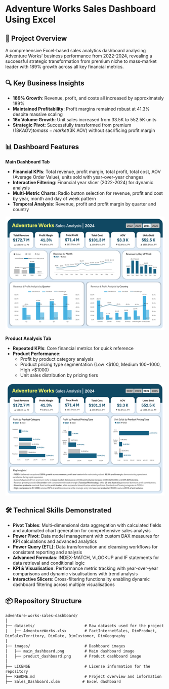 # Adventure Works Sales Dashboard Using Excel

## 📌 Project Overview
A comprehensive Excel-based sales analytics dashboard analysing Adventure Works' business performance from 2022-2024, revealing a successful strategic transformation from premium niche to mass-market leader with 189% growth across all key financial metrics.

## 🔍 Key Business Insights
- **189% Growth**: Revenue, profit, and costs all increased by approximately 189% 
- **Maintained Profitability**: Profit margins remained robust at 41.3% despite massive scaling
- **16x Volume Growth**: Unit sales increased from 33.5K to 552.5K units
- **Strategic Pivot**: Successfully transformed from premium ($18K AOV) to mass-market ($3K AOV) without sacrificing profit margin

## 📊 Dashboard Features
**Main Dashboard Tab**
- **Financial KPIs**: Total revenue, profit margin, total profit, total cost, AOV (Average Order Value), units sold with year-over-year changes
- **Interactive Filtering**: Financial year slicer (2022-2024) for dynamic analysis
- **Multi-Metric Charts**: Radio button selection for revenue, profit and cost by year, month and day of week pattern
- **Temporal Analysis**: Revenue, profit and profit margin by quarter and country

![Main Dashboard](images/main_dashboard.png)

**Product Analysis Tab**
- **Repeated KPIs**: Core financial metrics for quick reference
- **Product Performance**:
  - Profit by product category analysis
  - Product pricing type segmentation (Low <$100, Medium $100-$1000, High >$1000)
  - Unit sales distribution by pricing tiers

![Product Dashboard](images/product_dashboard.png)

## 🛠️ Technical Skills Demonstrated
- **Pivot Tables**: Multi-dimensional data aggregation with calculated fields and automated chart generation for comprehensive sales analysis
- **Power Pivot**: Data model management with custom DAX measures for KPI calculations and advanced analytics
- **Power Query (ETL)**: Data transformation and cleansing workflows for consistent reporting and analysis
- **Advanced Formulas**: INDEX-MATCH, VLOOKUP and IF statements for data retrieval and conditional logic
- **KPI & Visualisation**: Performance metric tracking with year-over-year comparisons and dynamic visualisations with trend analysis
- **Interactive Slicers**: Cross-filtering functionality enabling dynamic dashboard filtering across multiple visualisations

## 📦 Repository Structure
```
adventure-works-sales-dashboard/
│
├── datasets/                      # Raw datasets used for the project 
│   ├── AdventureWorks.xlsx        # FactInternetSales, DimProduct, DimSalesTerritory, DimDate, DimCustomer, DimGeography
|
├── images/                        # Dashboard images
│   ├── main_dashboard.png         # Main dashboard image
│   ├── product_dashboard.png      # Product dashboard image
│
├── LICENSE                        # License information for the repository
├── README.md                      # Project overview and information
├── Sales_Dashboard.xlsm          # Excel dashboard
```
